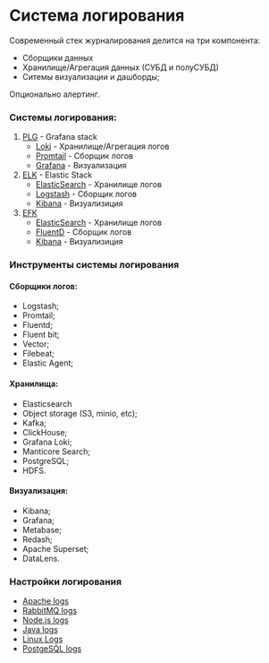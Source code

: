 # Система логирования

Современный стек журналирования делится на три компонента:

- Сборщики данных
- Хранилище/Агрегация данных (СУБД и полуСУБД)
- Ситемы визуализации и дашборды;

Опционально алертинг.

### Системы логирования:

1. [PLG](https://grafana.com/products/cloud/logs/) - Grafana stack
    - [Loki](https://grafana.com/docs/loki/latest/) - Хранилище/Агрегация логов
    - [Promtail](https://grafana.com/docs/loki/latest/send-data/promtail/) - Сборщик логов
    - [Grafana](https://grafana.com/docs/grafana/latest/) - Визуализация
2. [ELK](https://www.elastic.co/elastic-stack) - Elastic Stack
    - [ElasticSearch](https://www.elastic.co/elasticsearch) - Хранилище логов
    - [Logstash](https://www.elastic.co/logstash) - Сборщик логов
    - [Kibana](https://www.elastic.co/kibana) - Визуализиция
3. [EFK](https://github.com/giefferre/EFK-stack)
    - [ElasticSearch](https://www.elastic.co/elasticsearch) - Хранилище логов
    - [FluentD](https://www.fluentd.org/) - Сборщик логов
    - [Kibana](https://www.elastic.co/kibana) - Визуализиция

### Инструменты системы логирования

#### Сборщики логов:

- Logstash;
- Promtail;
- Fluentd;
- Fluent bit;
- Vector;
- Filebeat;
- Elastic Agent;

#### Хранилища:

- Elasticsearch
- Object storage (S3, minio, etc);
- Kafka;
- ClickHouse;
- Grafana Loki;
- Manticore Search;
- PostgreSQL;
- HDFS.

#### Визуализация:

- Kibana;
- Grafana;
- Metabase;
- Redash;
- Apache Superset;
- DataLens.

### Настройки логирования

- [Apache logs](https://sematext.com/blog/apache-logs/)
- [RabbitMQ logs](https://sematext.com/blog/rabbitmq-logs/)
- [Node.js logs](https://sematext.com/blog/node-js-logging/)
- [Java logs](https://sematext.com/blog/java-logging/)
- [Linux Logs](https://sematext.com/blog/linux-logs/)
- [PostgeSQL logs](https://sematext.com/blog/postgresql-logs/)
